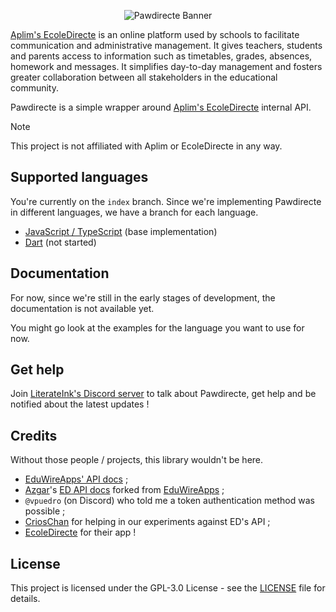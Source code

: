 <p align="center">
  <picture>
    <img alt="Pawdirecte Banner" src="https://github.com/LiterateInk/Pawdirecte/blob/9c3f607793df810417834f6cfd1cfe43f2673296/.github/assets/readme.svg">
  </picture>
</p>

[Aplim's EcoleDirecte](https://www.aplim.fr/EcoleDirecte) is an online platform used by schools to facilitate communication and administrative management. It gives teachers, students and parents access to information such as timetables, grades, absences, homework and messages. It simplifies day-to-day management and fosters greater collaboration between all stakeholders in the educational community.

Pawdirecte is a simple wrapper around [Aplim's EcoleDirecte](https://www.aplim.fr/EcoleDirecte) internal API.

> [!NOTE]
> This project is not affiliated with Aplim or EcoleDirecte in any way.

## Supported languages

You're currently on the `index` branch.
Since we're implementing Pawdirecte in different languages, we have a branch for each language.

- [JavaScript / TypeScript](https://github.com/LiterateInk/Pawdirecte/tree/js) (base implementation)
- [Dart](https://github.com/LiterateInk/Pawdirecte/tree/dart) (not started)

## Documentation

For now, since we're still in the early stages of development, the documentation is not available yet.

You might go look at the examples for the language you want to use for now.

## Get help

Join [LiterateInk's Discord server](https://literate.ink/discord) to talk about Pawdirecte, get help and be notified about the latest updates !

## Credits

Without those people / projects, this library wouldn't be here.

- [EduWireApps' API docs](https://github.com/EduWireApps/ecoledirecte-api-docs) ;
- [Azgar](https://github.com/azgaresncf)'s [ED API docs](https://github.com/azgaresncf/ecoledirecte) forked from [EduWireApps](https://github.com/EduWireApps) ;
- `@vpuedro` (on Discord) who told me a token authentication method was possible ;
- [CriosChan](https://github.com/crioschan) for helping in our experiments against ED's API ;
- [EcoleDirecte](https://www.ecoledirecte.com/) for their app !

## License

This project is licensed under the GPL-3.0 License - see the [LICENSE](LICENSE) file for details.
